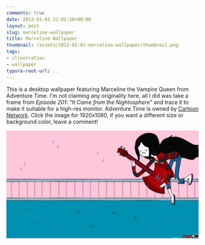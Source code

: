 ```yaml
---
comments: true
date: 2012-01-01 21:01:58+00:00
layout: post
slug: marceline-wallpaper
title: Marceline Wallpaper
thumbnail: /assets/2012-01-01-marceline-wallpaper/thumbnail.png
tags:
- illustration
- wallpaper
typora-root-url: ..
---
```


This is a desktop wallpaper featuring Marceline the Vampire Queen from Adventure Time. I'm not claiming any originality here, all I did was take a frame from _Episode 201: "It Came from the Nightosphere"_ and trace it to make it suitable for a high-res monitor. Adventure Time is owned by [Cartoon Network](http://www.cartoonnetwork.com/tv_shows/adventuretime/index.html). Click the image for 1920x1080, if you want a different size or background color, leave a comment!

[![](/assets/2012-01-01-marceline-wallpaper/marceline_1920x1080.png)](/assets/2012-01-01-marceline-wallpaper/marceline_1920x1080.png)